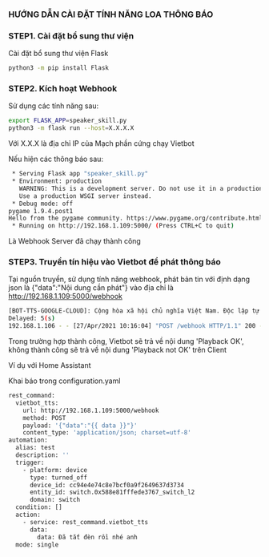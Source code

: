 ### HƯỚNG DẪN CÀI ĐẶT TÍNH NĂNG LOA THÔNG BÁO

### STEP1. Cài đặt bổ sung thư viện 

Cài đặt bổ sung thư viện Flask
```sh
python3 -m pip install Flask
```
### STEP2. Kích hoạt Webhook

Sử dụng các tính năng sau:
```sh
export FLASK_APP=speaker_skill.py
python3 -m flask run --host=X.X.X.X 
```
Với X.X.X là địa chỉ IP của Mạch phần cứng chạy Vietbot

Nếu hiện các thông báo sau:

```sh
 * Serving Flask app "speaker_skill.py"
 * Environment: production
   WARNING: This is a development server. Do not use it in a production deployment.
   Use a production WSGI server instead.
 * Debug mode: off
pygame 1.9.4.post1
Hello from the pygame community. https://www.pygame.org/contribute.html
 * Running on http://192.168.1.109:5000/ (Press CTRL+C to quit)
```
Là Webhook Server đã chạy thành công

### STEP3. Truyền tín hiệu vào Vietbot để phát thông báo

Tại nguồn truyền, sử dụng tính năng webhook, phát bản tin với định dạng json là {"data":"Nội dung cần phát"} vào địa chỉ là http://192.168.1.109:5000/webhook

```sh
[BOT-TTS-GOOGLE-CLOUD]: Cộng hòa xã hội chủ nghĩa Việt Nam. Độc lập tự do hạnh phúc
Delayed: 5(s)
192.168.1.106 - - [27/Apr/2021 10:16:04] "POST /webhook HTTP/1.1" 200 -
```
Trong trường hợp thành công, Vietbot sẽ trả về nội dung 'Playback OK', không thành công sẽ trả về nội dung 'Playback not OK' trên Client

Ví dụ với Home Assistant

Khai báo trong configuration.yaml
```sh
rest_command:
  vietbot_tts:
    url: http://192.168.1.109:5000/webhook
    method: POST
    payload: '{"data":"{{ data }}"}'
    content_type: 'application/json; charset=utf-8'
automation:
  alias: test
  description: ''
  trigger:
    - platform: device
      type: turned_off
      device_id: cc94e4e74c8e7bcf0a9f2649637d3734
      entity_id: switch.0x588e81fffede3767_switch_l2
      domain: switch
  condition: []
  action:
    - service: rest_command.vietbot_tts
      data:
        data: Đã tắt đèn rồi nhé anh 
  mode: single
```

